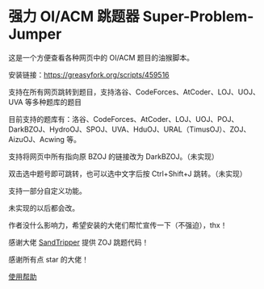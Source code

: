 # 强力 OI/ACM 跳题器 Super-Problem-Jumper

这是一个方便查看各种网页中的 OI/ACM 题目的油猴脚本。  

安装链接：<https://greasyfork.org/scripts/459516>

支持在所有网页跳转到题目，支持洛谷、CodeForces、AtCoder、LOJ、UOJ、UVA 等多种题库的题目

目前支持的题库有：洛谷、CodeForces、AtCoder、LOJ、UOJ、POJ、DarkBZOJ、HydroOJ、SPOJ、UVA、HduOJ、URAL（TimusOJ）、ZOJ、AizuOJ、Acwing 等。

支持将网页中所有指向原 BZOJ 的链接改为 DarkBZOJ。（未实现）

双击选中题号即可跳转，也可以选中文字后按 Ctrl+Shift+J 跳转。（未实现）

支持一部分自定义功能。

未实现的以后都会改。

作者没什么影响力，希望安装的大佬们帮忙宣传一下（不强迫），thx！

感谢大佬 [SandTripper](https://githubfast.com/SandTripper) 提供 ZOJ 跳题代码！

感谢所有点 star 的大佬！

[使用帮助](https://github.com/adfhkjafsdk/Super-Problem-Jumper/blob/main/help.md)  
